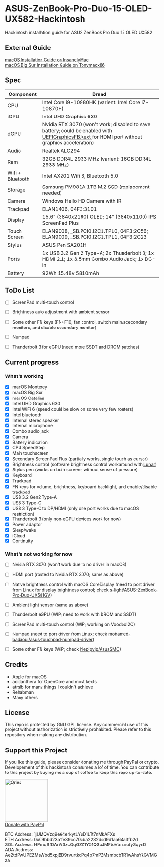 # ASUS-ZenBook-Pro-Duo-15-OLED-UX582-Hackintosh
Hackintosh installation guide for ASUS ZenBook Pro Duo 15 OLED UX582


## External Guide
<p>
<a href="https://www.insanelymac.com/forum/topic/349049-guide-asus-zenbook-pro-duo-15-oled-ux582/">macOS Installation Guide on InsanelyMac</a><br>
<a href="https://www.tonymacx86.com/threads/guide-asus-zenbook-pro-duo-15-oled-ux582-opencore.315661/">macOS Big Sur Installation Guide on Tonymacx86</a></p>


## Spec
| Component | Brand |
| ----------- | ----------- |
| CPU | Intel Core i9-10980HK (varient: Intel Core i7-10870H) |
| iGPU | Intel UHD Graphics 630 |
| dGPU | Nvidia RTX 3070 (won't work; disabled to save battery; could be enabled with <a href="https://github.com/acidanthera/UEFIGraphicsFB"> UEFIGraphicsFB.kext </a> for HDMI port without graphics acceleration) |
| Audio | Realtek ALC294 |
| Ram | 32GB DDR4L 2933 MHz (varient: 16GB DDR4L 2933 MHz) |
| Wifi + Bluetooth | Intel AX201 Wifi 6, Bluetooth 5.0 |
| Storage | Samsung PM981A 1TB M.2 SSD (replacement needed) |
| Camera | Windows Hello HD Camera with IR |
| Trackpad | ELAN1406, 04F3:3101 |
| Display | 15.6" (3840x2160) OLED; 14" (3840x1100) IPS ScreenPad Plus |
| Touch Screen| ELAN9008, \_SB.PCI0.I2C1.TPL0, 04F3:2C56; ELAN9009, \_SB.PCI0.I2C1.TPL1, 04F3:2C23 |
| Stylus | ASUS Pen SA201H  |
| Ports | 1x USB 3.2 Gen 2 Type-A; 2x Thunderbolt 3; 1x HDMI 2.1; 1x 3.5mm Combo Audio Jack; 1x DC-in |
| Battery | 92Wh 15.48v 5810mAh |


## ToDo List
- [ ] ScreenPad multi-touch control
- [ ] Brightness auto adjustment with ambient sensor
- [ ] Some other FN keys (FN+F10, fan control, switch main/scecondary monitors, and disable secondary monitor)
- [ ] Numpad
- [ ] Thunderbolt 3 for eGPU (need more SSDT and DROM patches)


## Current progress

### What's working
- [x] macOS Monterey
- [x] macOS Big Sur
- [x] macOS Catalina
- [x] Intel UHD Graphics 630
- [x] Intel WiFi 6 (speed could be slow on some very few routers)
- [x] Intel bluetooth
- [x] Internal stereo speaker
- [x] Internal microphone
- [x] Combo audio jack
- [x] Camera
- [x] Battery indication
- [x] CPU SpeedStep
- [x] Main touchscreen
- [x] Secondary ScreenPad Plus (partially works, single touch as cursor)
- [x] Brightness control (software brightness control workaround with <a href="https://github.com/alin23/Lunar/issues/398">Lunar</a>)
- [x] Stylus pen (works on both screens without sense of pressure)
- [x] Keyboard
- [x] Trackpad
- [x] FN keys for volume, brightness, keyboard backlight, and enable/disable trackpad
- [x] USB 3.2 Gen2 Type-A
- [x] USB 3 Type-C
- [x] USB 3 Type-C to DP/HDMI (only one port works due to macOS restriction)
- [x] Thunderbolt 3 (only non-eGPU devices work for now)
- [x] Power adaptor
- [x] Sleep/wake
- [x] iCloud
- [x] Continuity

### What's not working for now
- [ ] Nvidia RTX 3070 (won't work due to no driver in macOS)
- [ ] HDMI port (routed to Nvidia RTX 3070; same as above)
- [ ] Native brightness control with macOS CoreDisplay (need to port driver from Linux for display brightness control; check <a href="https://github.com/s-light/ASUS-ZenBook-Pro-Duo-UX581GV/tree/master/screen_brightness">s-light/ASUS-ZenBook-Pro-Duo-UX581GV</a>)
- [ ] Ambient light sensor (same as above)
- [ ] Thunderbolt eGPU (WIP; need to work with DROM and SSDT)
- [ ] ScreenPad multi-touch control (WIP; working on VoodooI2C)
- [ ] Numpad (need to port driver from Linux; check <a href="https://github.com/mohamed-badaoui/asus-touchpad-numpad-driver">mohamed-badaoui/asus-touchpad-numpad-driver</a>)
- [ ] Some other FN keys (WIP; check <a href="https://github.com/hieplpvip/AsusSMC">hieplpvip/AsusSMC</a>)


## Credits
- Apple for macOS
- acidanthera for OpenCore and most kexts
- atrslb for many things I couldn't achieve 
- Rehabman
- Many others


## License
This repo is protected by GNU GPL license. Any commercial use of this project without authorization is strictively prohabited. Please refer to this repository when making any distribution.


## Support this Project
If you like this guide, please consider donating me through PayPal or crypto. Developement of this hackintosh consumes a lof of time. You can contribute to this project by buying me a cup of coffee to keep this repo up-to-date.

<p>
<a href="https://www.paypal.com/donate/?hosted_button_id=YK65DJNB4UK2L">
         <img alt="Qries" src="https://raw.githubusercontent.com/shiecldk/ASUS-ZenBook-Pro-Duo-15-OLED-UX582-Hackintosh/main/PayPal.png"
          height="140"></a><br>
<a href="https://www.paypal.com/donate/?hosted_button_id=YK65DJNB4UK2L">Donate with PayPal</a></p>

<p>BTC Address: 1jUMQVzq9e64erkytLYuD1LTt7nMkAFXs<br>
ETH Address: 0x09bbd23a1fe39cc70aba2232dcd9d1aa64a3fb2d<br>
SOL Address: HPrnqBfDArW3xcQqGZZ1Y51QSbJMFtoVtmtnufySqynD<br>
ADA Address: Ae2tdPwUPEZMsWbd5xpjBD9rvurtkdPq4p7mPZMsmbcbTR1wAhsYkGVMGza</p>